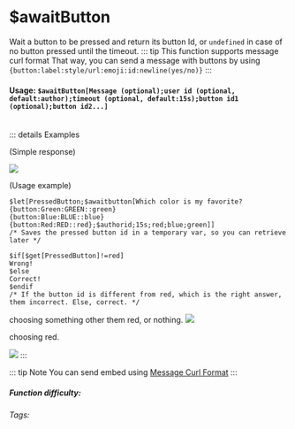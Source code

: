 # $awaitButton
Wait a button to be pressed and return its button Id, or `undefined` in case of no button pressed until the timeout.
::: tip This function supports message curl format
That way, you can send a message with buttons by using `{button:label:style/url:emoji:id:newline(yes/no)}`
:::

#### Usage: `$awaitButton[Message (optional);user id (optional, default:author);timeout (optional, default:15s);button id1 (optional);button id2...]`
<br/>
::: details Examples

(Simple response)

![](https://cdn.discordapp.com/attachments/914682255346118687/938556903116652594/Screenshot_20220202190956.jpg)

(Usage example)
```
$let[PressedButton;$awaitbutton[Which color is my favorite?
{button:Green:GREEN::green}
{button:Blue:BLUE::blue}
{button:Red:RED::red};$authorid;15s;red;blue;green]]
/* Saves the pressed button id in a temporary var, so you can retrieve later */

$if[$get[PressedButton]!=red]
Wrong!
$else
Correct!
$endif
/* If the button id is different from red, which is the right answer, them incorrect. Else, correct. */
```
choosing something other them red, or nothing.
![](https://cdn.discordapp.com/attachments/914682255346118687/938559970293714984/Screenshot_20220202191954.jpg)

choosing red.

![](https://cdn.discordapp.com/attachments/914682255346118687/938559970792845312/Screenshot_20220202191947.jpg)
:::

::: tip Note
You can send embed using [Message Curl Format](../../CodeReferences/ref.message_curl_format.md)
:::

##### Function difficulty: <Badge type="warning" text="Medium" vertical="middle" /> 
###### Tags: <Badge type="tip" text="await" vertical="middle" /> <Badge type="tip" text="button" vertical="middle" /> <Badge type="tip" text="interaction" vertical="middle" /> <Badge type="tip" text="click" vertical="middle" />
